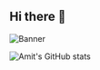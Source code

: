 ## Hi there 👋
![Banner](https://media.licdn.com/dms/image/v2/D4D16AQHWv9Ymeu0ZPQ/profile-displaybackgroundimage-shrink_350_1400/profile-displaybackgroundimage-shrink_350_1400/0/1719997682165?e=1731542400&v=beta&t=7X-x3QIO1R-FA_w6nE7SzTpWADm9bKbpMHG11k-90WM)

![Amit's GitHub stats](https://github-readme-stats.vercel.app/api?username=Amit-exe&show_icons=true&theme=radical)

<!--
**Amit09-sde/Amit09-sde** is a ✨ _special_ ✨ repository because its `README.md` (this file) appears on your GitHub profile.

Here are some ideas to get you started:

- 🔭 I’m currently working on ...
- 🌱 I’m currently learning ...
- 👯 I’m looking to collaborate on ...
- 🤔 I’m looking for help with ...
- 💬 Ask me about ...
- 📫 How to reach me: ...
- 😄 Pronouns: ...
- ⚡ Fun fact: ...
-->
